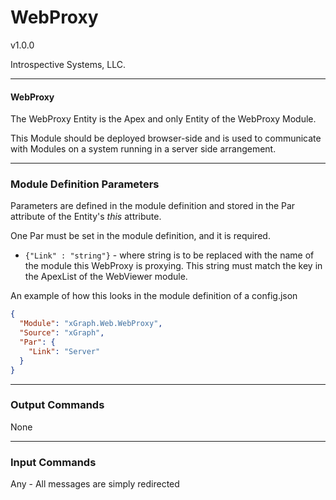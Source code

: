 # WebProxy 

v1.0.0

Introspective Systems, LLC.


---
#### WebProxy

The WebProxy Entity is the Apex and only Entity of the WebProxy Module.

This Module should be deployed browser-side and is used to communicate with Modules on a system running in a server side arrangement.


---

### Module Definition Parameters

Parameters are defined in the module definition and stored in the Par attribute 
of the Entity's _this_ attribute.

One Par must be set in the module definition, and it is required. 

- `{"Link" : "string"}`  - where string is to be replaced with the name of the module this WebProxy is
proxying. This string must match the key in the ApexList of the WebViewer module.

An example of how this looks in the module definition of a config.json

``` json
{
  "Module": "xGraph.Web.WebProxy",
  "Source": "xGraph",
  "Par": {
    "Link": "Server"
  }
}
```

---

### Output Commands

None


---

### Input Commands

Any - All messages are simply redirected